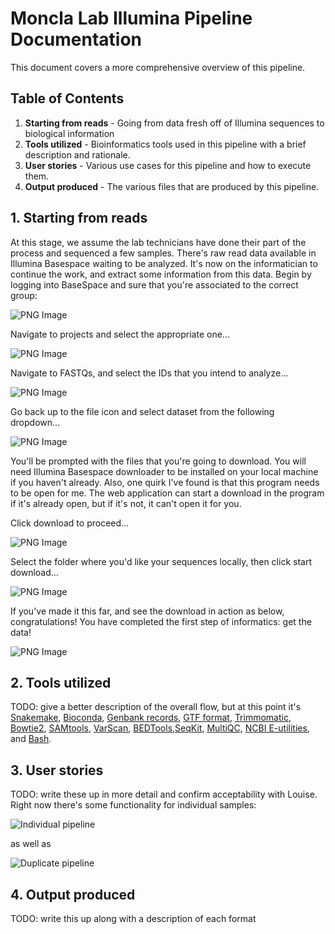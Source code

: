 # Moncla Lab Illumina Pipeline Documentation

This document covers a more comprehensive overview of this pipeline.

## Table of Contents

1. **Starting from reads** - Going from data fresh off of Illumina sequences to biological information
2. **Tools utilized** - Bioinformatics tools used in this pipeline with a brief description and rationale.
3. **User stories** - Various use cases for this pipeline and how to execute them.
4. **Output produced** - The various files that are produced by this pipeline.

## 1. Starting from reads

At this stage, we assume the lab technicians have done their part of the process and sequenced a few samples. There's raw read data available in Illumina Basespace waiting to be analyzed. It's now on the informatician to continue the work, and extract some information from this data. Begin by logging into BaseSpace and sure that you're associated to the correct group:

![PNG Image](documentation/accessing-different-groups.png)

Navigate to projects and select the appropriate one...

![PNG Image](documentation/navigate-to-projects.png)

Navigate to FASTQs, and select the IDs that you intend to analyze...

![PNG Image](documentation/selecting-fastqs-for-download.png)

Go back up to the file icon and select dataset from the following dropdown...

![PNG Image](documentation/download-menu-dropdown.png)

You'll be prompted with the files that you're going to download. You will need Illumina Basespace downloader to be installed on your local machine if you haven't already. Also, one quirk I've found is that this program needs to be open for me. The web application can start a download in the program if it's already open, but if it's not, it can't open it for you.

Click download to proceed...

![PNG Image](documentation/downloading-from-basespace.png)

Select the folder where you'd like your sequences locally, then click start download...

![PNG Image](documentation/selecting-local-folder.png)

If you've made it this far, and see the download in action as below, congratulations! You have completed the first step of informatics: get the data!

![PNG Image](documentation/selecting-local-folder.png)
## 2. Tools utilized

TODO: give a better description of the overall flow, but at this point it's [Snakemake](https://snakemake.readthedocs.io/en/stable/), [Bioconda](https://bioconda.github.io/), [Genbank records](https://www.ncbi.nlm.nih.gov/genbank/samplerecord/), [GTF format](https://genome.ucsc.edu/FAQ/FAQformat.html#format4), [Trimmomatic](https://academic.oup.com/bioinformatics/article/30/15/2114/2390096), [Bowtie2](https://www.nature.com/articles/nmeth.1923), [SAMtools](https://academic.oup.com/bioinformatics/article/25/16/2078/204688), [VarScan](https://genome.cshlp.org/content/22/3/568.short), [BEDTools](https://academic.oup.com/bioinformatics/article/26/6/841/244688),[SeqKit](https://journals.plos.org/plosone/article?id=10.1371/journal.pone.0163962), [MultiQC](https://academic.oup.com/bioinformatics/article/32/19/3047/2196507), [NCBI E-utilities](https://www.ncbi.nlm.nih.gov/books/NBK25501/), and [Bash](https://www.gnu.org/software/bash/).

## 3. User stories

TODO: write these up in more detail and confirm acceptability with Louise. Right now there's some functionality for individual samples:

![Individual pipeline](documentation/individual-pipeline.svg)

as well as 

![Duplicate pipeline](documentation/duplicate-pipeline.svg)

## 4. Output produced

TODO: write this up along with a description of each format